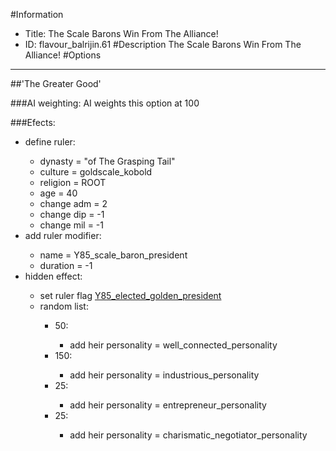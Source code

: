 #Information
 - Title: The Scale Barons Win From The Alliance!
 - ID: flavour_balrijin.61
#Description
The Scale Barons Win From The Alliance!
#Options

___
##'The Greater Good'

###AI weighting:
AI weights this option at 100


###Efects:<ul><li>define ruler:</li><ul><li>dynasty = "of The Grasping Tail"</li><li>culture = goldscale_kobold</li><li>religion = ROOT</li><li>age = 40</li><li>change adm = 2</li><li>change dip = -1</li><li>change mil = -1</li></ul><li>add ruler modifier:</li><ul><li>name = Y85_scale_baron_president</li><li>duration = -1</li></ul><li>hidden effect:</li><ul><li>set ruler flag [Y85_elected_golden_president](../flags/y85_elected_golden_president.md)</li><li>random list:</li><ul><li>50:</li><ul><li>add heir personality = well_connected_personality</li></ul><li>150:</li><ul><li>add heir personality = industrious_personality</li></ul><li>25:</li><ul><li>add heir personality = entrepreneur_personality</li></ul><li>25:</li><ul><li>add heir personality = charismatic_negotiator_personality</li></ul></ul></ul></ul>
